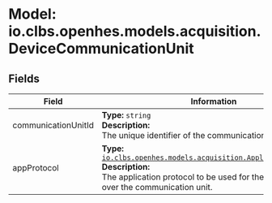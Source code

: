 # Model: io.clbs.openhes.models.acquisition.DeviceCommunicationUnit

## Fields

| Field | Information |
| --- | --- |
| communicationUnitId | <b>Type:</b> `string`<br><b>Description:</b><br>The unique identifier of the communication unit. |
| appProtocol | <b>Type:</b> [`io.clbs.openhes.models.acquisition.ApplicationProtocol`](model-io-clbs-openhes-models-acquisition-applicationprotocol.md)<br><b>Description:</b><br>The application protocol to be used for the communication over the communication unit. |

